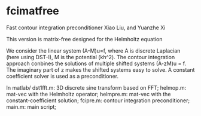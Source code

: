 # fcimatfree

Fast contour integration preconditioner
Xiao Liu, and Yuanzhe Xi

This version is matrix-free designed for the Helmholtz equation

We consider the linear system (A-M)u=f, where A is discrete Laplacian (here using DST-I), M is the potential (kh^2). The contour integration approach conbines the solutions of multiple shifted systems (A-zM)u = f. The imaginary part of z makes the shifted systems easy to solve. A constant coefficient solver is used as a preconditioner.

In matlab/
  dst1fft.m:  3D discrete sine transform based on FFT;
  helmop.m:   mat-vec with the Helmholtz operator;
  helmpre.m:  mat-vec with the constant-coefficient solution;
  fcipre.m:   contour integration preconditioner;
  main.m:     main script;
